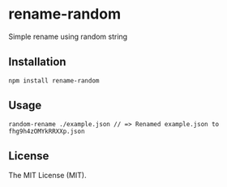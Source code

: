 rename-random
================================
Simple rename using random string

## Installation

```{bash}
npm install rename-random
```
## Usage
```{bash}
random-rename ./example.json // => Renamed example.json to fhg9h4zOMYkRRXXp.json
```

## License
The MIT License (MIT).